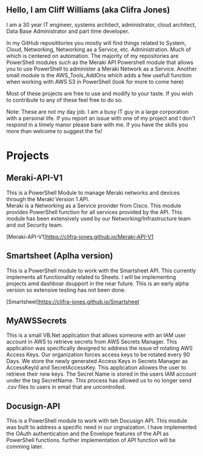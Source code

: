 ## Hello, I am Cliff Williams (aka Clifra Jones)  

I am a 30 year IT engineer, systems architect, administrator, cloud architect, Data Base Administrator and part time developer.

In my GitHub reposititories you mostly will find things related to System, Cloud, Networking, Networking as a Service, etc. Administration. 
Much of which is centered on automation. The majority of my repositories are PowerShell modules such as the Meraki API Powershell module that allows you to use PowerShell to administer a Meraki Network as a Service. Another small module is the AWS_Tools_AddOns which adds a few usefull function when working with AWS S3 in PowerShell (look for more to come here)

Most of these projects are free to use and modify to your taste. If you wish to contribute to any of these feel free to do so.

Note: These are not my day job. I am a busy IT guy in a large corporation with a personal life. If you report an issue with one of my project and I don't respond in a timely manor please bare with me. If you have the skills you more than welcome to suggest the fix!

# Projects
## Meraki-API-V1
This is a PowerShell Module to manage Meraki networks and devices through the Meraki Version 1 API.  
Meraki is a Networking as a Service provider from Cisco. This module provides PowerShell function for all services provided by the API.
This module has been extensively used by our Networking/Infrastructure team and out Security team. 

[Meraki-API-V1]https://clifra-jones.github.io/Meraki-API-V1

## Smartsheet (Aplha version)
This is a PowerShell module to work with the Smartsheet API. 
This currently implements all functionality related to Sheets. I will be implementing projects amd dashboar dsupport in the near future.
This is an early alpha version so extensive testing has not been done.

[Smartsheet]https://clifra-jones.github.io/Smartsheet

## MyAWSSecrets
This is a small VB.Net application that allows someone with an IAM user account in AWS to retrieve secrets from AWS Secrets Manager.
This application was specifically designed to address the issue of rotating AWS Access Keys. Our organization forces access keys to be rotated every 90 Days. We store the newly generated Access Keys in Secrets Manager as AccessKeyId and SecretAccessKey. This application allowes the user to retrieve their new keys. The Secret Name is stored in the users IAM account under the tag SecretName. This process has allowed us to no longer send .csv files to users in email that are uncontrolled.


## Docusign-API
This is a PowerShell module to work with teh Docusign API.
This module was built to address a specific need in our orgnaization. I have implemented the OAuth authentication and the Envelope features of the API as PowerShell functions. further implementation of API function will be  comming later.



<!---
Clifra-Jones/Clifra-Jones is a ✨ special ✨ repository because its `README.md` (this file) appears on your GitHub profile.
You can click the Preview link to take a look at your changes.
--->

